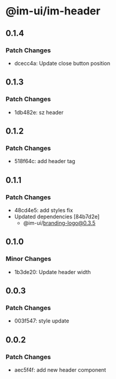 # @im-ui/im-header

## 0.1.4

### Patch Changes

- dcecc4a: Update close button position

## 0.1.3

### Patch Changes

- 1db482e: sz header

## 0.1.2

### Patch Changes

- 518f64c: add header tag

## 0.1.1

### Patch Changes

- 48cd4e5: add styles fix
- Updated dependencies [84b7d2e]
  - @im-ui/branding-logo@0.3.5

## 0.1.0

### Minor Changes

- 1b3de20: Update header width

## 0.0.3

### Patch Changes

- 003f547: style update

## 0.0.2

### Patch Changes

- aec5f4f: add new header component
